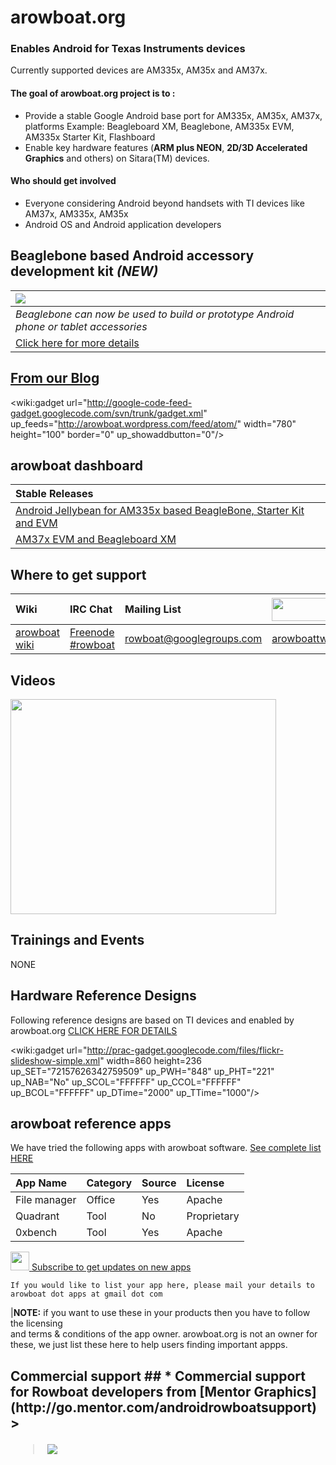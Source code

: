 # arowboat.org #
### Enables Android for Texas Instruments devices ###
Currently supported devices are AM335x, AM35x and AM37x.

#### The goal of arowboat.org project is to : ####
  * Provide a stable Google Android base port for AM335x, AM35x, AM37x, platforms Example: Beagleboard XM, Beaglebone, AM335x EVM, AM335x Starter Kit, Flashboard
  * Enable key hardware features (**ARM plus NEON**, **2D/3D Accelerated Graphics** and others) on Sitara(TM) devices.

#### Who should get involved ####
  * Everyone considering Android beyond handsets with TI devices like AM37x, AM335x, AM35x
  * Android OS and Android application developers

## Beaglebone based Android accessory development kit _(NEW)_ ##
|[![](http://rowboat.googlecode.com/files/BB_Android_Accessory.png)](http://code.google.com/p/rowboat/wiki/AccessoryDevKit)|
|:-------------------------------------------------------------------------------------------------------------------------|
|_Beaglebone can now be used to build or prototype Android phone or tablet accessories_|
|[Click here for more details](http://code.google.com/p/rowboat/wiki/AccessoryDevKit)|

## [From our Blog](http://arowboat.wordpress.com) ##
<wiki:gadget url="http://google-code-feed-gadget.googlecode.com/svn/trunk/gadget.xml" up\_feeds="http://arowboat.wordpress.com/feed/atom/" width="780"  height="100" border="0" up\_showaddbutton="0"/>

## arowboat dashboard ##

| **Stable Releases** |
|:--------------------|
| [Android Jellybean for AM335x based BeagleBone, Starter Kit and EVM](http://software-dl.ti.com/dsps/dsps_public_sw/sdo_tii/TI_Android_DevKit/TI_Android_JB_4_1_2_DevKit_4_0_1/index_FDS.html) |
| [AM37x EVM and Beagleboard XM](http://software-dl.ti.com/dsps/dsps_public_sw/sdo_tii/TI_Android_DevKit/TI_Android_ICS_4_0_3_DevKit_3_0_0/index_FDS.html) |


## Where to get support ##
| **Wiki** | **IRC Chat** | **Mailing List**| <a href='http://twitter.com/arowboattwits'> <img src='http://a3.twimg.com/a/1302724321/images/logos/full_logo_blue.png' border='0' width='100' height='37' /> </a> |<a href='http://www.facebook.com/arowboat.org'> <img src='https://fbcdn-profile-a.akamaihd.net/hprofile-ak-snc4/174834_20531316728_3694083_n.jpg' border='0' width='60' height='40' /> </a>|
|:---------|:-------------|:----------------|:-------------------------------------------------------------------------------------------------------------------------------------------------------------------|:------------------------------------------------------------------------------------------------------------------------------------------------------------------------------------------|
|[arowboat wiki](http://code.google.com/p/rowboat/wiki/Main)| [Freenode #rowboat](http://webchat.freenode.net/?channels=rowboat) |[rowboat@googlegroups.com](http://groups.google.com/group/rowboat)|[arowboattwits](http://twitter.com/arowboattwits)|[arowboat.org](http://www.facebook.com/arowboat.org) |

## Videos ##
<a href='http://www.youtube.com/watch?feature=player_embedded&v=s3IlNGZfBO8' target='_blank'><img src='http://img.youtube.com/vi/s3IlNGZfBO8/0.jpg' width='425' height=344 /></a>

## Trainings and Events ##

NONE

## Hardware Reference Designs ##
Following reference designs are based on TI devices and enabled by arowboat.org [CLICK HERE FOR DETAILS](http://arowboatrefdesign.wordpress.com)

<wiki:gadget url="http://prac-gadget.googlecode.com/files/flickr-slideshow-simple.xml" width=860 height=236 up\_SET="72157626342759509" up\_PWH="848" up\_PHT="221" up\_NAB="No" up\_SCOL="FFFFFF" up\_CCOL="FFFFFF" up\_BCOL="FFFFFF" up\_DTime="2000" up\_TTime="1000"/>

## arowboat reference apps ##
We have tried the following apps with arowboat software. [See complete list HERE](https://spreadsheets.google.com/ccc?key=0AkOACPkdtXKidHpqMEl5b1NYd3J1Z25tOU05NUFSWHc&hl=en#gid=0)

| **App Name** | **Category** | **Source** | **License** |
|:-------------|:-------------|:-----------|:------------|
|File manager|Office|Yes|	Apache|
|Quadrant|Tool|No|Proprietary|
|0xbench|Tool|Yes|Apache|

<a href='https://spreadsheets.google.com/feeds/list/0AkOACPkdtXKidHpqMEl5b1NYd3J1Z25tOU05NUFSWHc/od6/public/basic?hl=en&alt=rss'> <img src='http://upload.wikimedia.org/wikipedia/commons/thumb/4/43/Feed-icon.svg/128px-Feed-icon.svg.png' border='0' width='30' height='30' /> </a> [Subscribe to get updates on new apps](https://spreadsheets.google.com/feeds/list/0AkOACPkdtXKidHpqMEl5b1NYd3J1Z25tOU05NUFSWHc/od6/public/basic?hl=en&alt=rss)

```
If you would like to list your app here, please mail your details to arowboat dot apps at gmail dot com
```

|**NOTE:** if you want to use these in your products then you have to follow the licensing <br> and terms & conditions of the app owner. arowboat.org is not an owner for these, we just list these here to help users finding important appps.</tbody></table>

<h2>Commercial support ##
  * Commercial support for Rowboat developers from [Mentor Graphics](http://go.mentor.com/androidrowboatsupport)
> <a href='http://go.mentor.com/androidrowboatsupport'>
</li></ul><blockquote><img src='http://rowboat.googlecode.com/files/MentorEmbedded_Brand.png' border='0' /> </a>